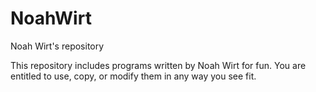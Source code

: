 # NoahWirt
Noah Wirt's repository

This repository includes programs written by Noah Wirt for fun. You are entitled to use, copy, or modify them in any way you see fit.
